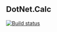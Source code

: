 DotNet.Calc
--
[![Build status](https://ci.appveyor.com/api/projects/status/ctdyks8js8vnl3t7?svg=true)](https://ci.appveyor.com/project/rjhernandez/dotnet-calc)

